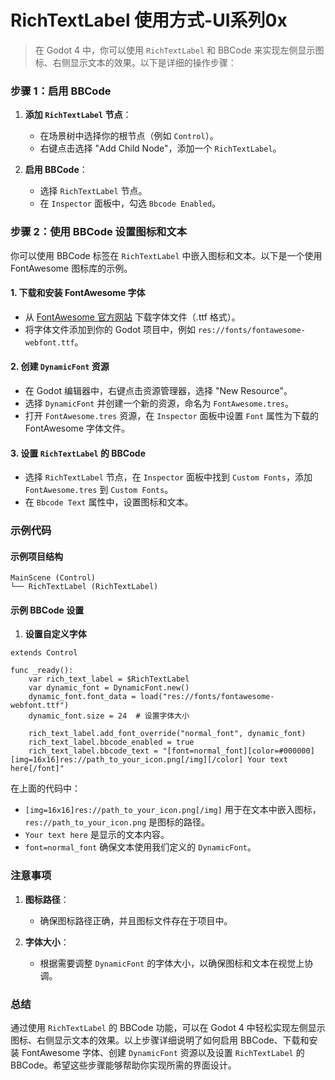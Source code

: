 # RichTextLabel 使用方式-UI系列0x

> 在 Godot 4 中，你可以使用 `RichTextLabel` 和 BBCode 来实现左侧显示图标、右侧显示文本的效果。以下是详细的操作步骤：

### 步骤 1：启用 BBCode

1. **添加 `RichTextLabel` 节点**：
   - 在场景树中选择你的根节点（例如 `Control`）。
   - 右键点击选择 "Add Child Node"，添加一个 `RichTextLabel`。

2. **启用 BBCode**：
   - 选择 `RichTextLabel` 节点。
   - 在 `Inspector` 面板中，勾选 `Bbcode Enabled`。

### 步骤 2：使用 BBCode 设置图标和文本

你可以使用 BBCode 标签在 `RichTextLabel` 中嵌入图标和文本。以下是一个使用 FontAwesome 图标库的示例。

#### 1. **下载和安装 FontAwesome 字体**

- 从 [FontAwesome 官方网站](https://fontawesome.com/) 下载字体文件（.ttf 格式）。
- 将字体文件添加到你的 Godot 项目中，例如 `res://fonts/fontawesome-webfont.ttf`。

#### 2. **创建 `DynamicFont` 资源**

- 在 Godot 编辑器中，右键点击资源管理器，选择 "New Resource"。
- 选择 `DynamicFont` 并创建一个新的资源，命名为 `FontAwesome.tres`。
- 打开 `FontAwesome.tres` 资源，在 `Inspector` 面板中设置 `Font` 属性为下载的 FontAwesome 字体文件。

#### 3. **设置 `RichTextLabel` 的 BBCode**

- 选择 `RichTextLabel` 节点，在 `Inspector` 面板中找到 `Custom Fonts`，添加 `FontAwesome.tres` 到 `Custom Fonts`。
- 在 `Bbcode Text` 属性中，设置图标和文本。

### 示例代码

#### 示例项目结构

```plaintext
MainScene (Control)
└── RichTextLabel (RichTextLabel)
```

#### 示例 BBCode 设置

1. **设置自定义字体**

```gdscript
extends Control

func _ready():
    var rich_text_label = $RichTextLabel
    var dynamic_font = DynamicFont.new()
    dynamic_font.font_data = load("res://fonts/fontawesome-webfont.ttf")
    dynamic_font.size = 24  # 设置字体大小

    rich_text_label.add_font_override("normal_font", dynamic_font)
    rich_text_label.bbcode_enabled = true
    rich_text_label.bbcode_text = "[font=normal_font][color=#000000][img=16x16]res://path_to_your_icon.png[/img][/color] Your text here[/font]"
```

在上面的代码中：
- `[img=16x16]res://path_to_your_icon.png[/img]` 用于在文本中嵌入图标，`res://path_to_your_icon.png` 是图标的路径。
- `Your text here` 是显示的文本内容。
- `font=normal_font` 确保文本使用我们定义的 `DynamicFont`。

### 注意事项

1. **图标路径**：
   - 确保图标路径正确，并且图标文件存在于项目中。

2. **字体大小**：
   - 根据需要调整 `DynamicFont` 的字体大小，以确保图标和文本在视觉上协调。

### 总结

通过使用 `RichTextLabel` 的 BBCode 功能，可以在 Godot 4 中轻松实现左侧显示图标、右侧显示文本的效果。以上步骤详细说明了如何启用 BBCode、下载和安装 FontAwesome 字体、创建 `DynamicFont` 资源以及设置 `RichTextLabel` 的 BBCode。希望这些步骤能够帮助你实现所需的界面设计。
